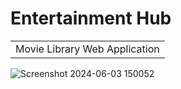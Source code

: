 # Entertainment Hub
<table>
<tr>
<td>
  Movie Library Web Application 
</td>
</tr>
</table>



![Screenshot 2024-06-03 150052](https://github.com/MNarayan04/Movie-Library/assets/100512104/dc031d37-6716-4368-904f-50c4dae2caa8)
